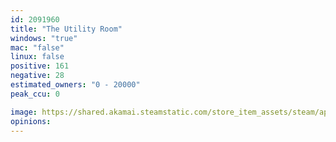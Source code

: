 ```yaml
---
id: 2091960
title: "The Utility Room"
windows: "true"
mac: "false"
linux: false
positive: 161
negative: 28
estimated_owners: "0 - 20000"
peak_ccu: 0

image: https://shared.akamai.steamstatic.com/store_item_assets/steam/apps/2091960/header.jpg?t=1727310036
opinions:
---
```


